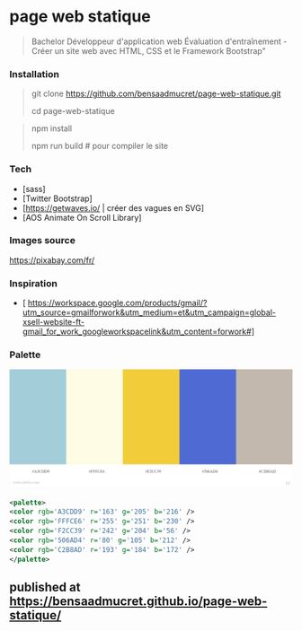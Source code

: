 # page web statique

> Bachelor Développeur d'application web
> Évaluation d'entraînement - Créer un site web avec HTML, CSS et le Framework Bootstrap"

### Installation
>git clone https://github.com/bensaadmucret/page-web-statique.git
> 
>cd page-web-statique

>npm install
> 
>npm run build # pour compiler le site


### Tech

- [sass]
- [Twitter Bootstrap]
- [https://getwaves.io/ | créer des vagues en SVG]
- [AOS Animate On Scroll Library]

### Images source 
https://pixabay.com/fr/

### Inspiration

- [ https://workspace.google.com/products/gmail/?utm_source=gmailforwork&utm_medium=et&utm_campaign=global-xsell-website-ft-gmail_for_work_googleworkspacelink&utm_content=forwork#]

### Palette

![Screenshot](palette.jpeg)

```xml
<palette>
<color rgb='A3CDD9' r='163' g='205' b='216' />
<color rgb='FFFCE6' r='255' g='251' b='230' />
<color rgb='F2CC39' r='242' g='204' b='56' />
<color rgb='506AD4' r='80' g='105' b='212' />
<color rgb='C2B8AD' r='193' g='184' b='172' />
</palette>
```

## published at https://bensaadmucret.github.io/page-web-statique/
